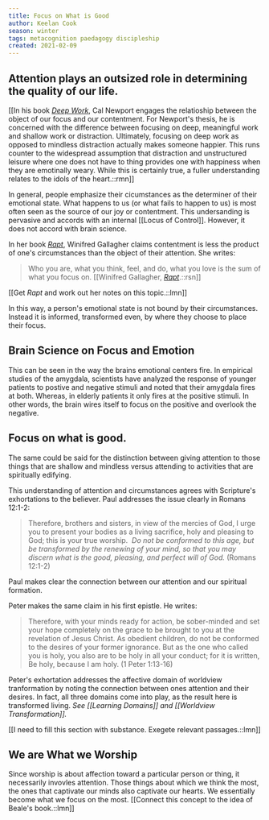 ```yaml
---
title: Focus on What is Good
author: Keelan Cook
season: winter
tags: metacognition paedagogy discipleship
created: 2021-02-09
---
```


## Attention plays an outsized role in determining the quality of our life.
[[In his book [*Deep Work*](https://amzn.to/3rFUKmf), Cal Newport engages the relatioship between the object of our focus and our contentment. For Newport's thesis, he is concerned with the difference between focusing on deep, meaningful work and shallow work or distraction. Ultimately, focusing on deep work as opposed to mindless distraction actually makes someone happier. This runs counter to the widespread assumption that distraction and unstructured leisure where one does not have to thing provides one with happiness when they are emotinally weary. While this is certainly true, a fuller understanding relates to the idols of the heart.::rmn]]

In general, people emphasize their cicumstances as the determiner of their emotional state. What happens to us (or what fails to happen to us) is most often seen as the source of our joy or contentment. This undersanding is pervasive and accords with an internal [[Locus of Control]]. However, it does not accord with brain science.

In her book [*Rapt*](https://amzn.to/3aQxMSF), Winifred Gallagher claims contentment is less the product of one's circumstances than the object of their attention. She writes:

>Who you are, what you think, feel, and do, what you love is the sum of what you focus on. [[Winifred Gallagher, [*Rapt*](https://amzn.to/3cUH9n0).::rsn]]

[[Get *Rapt* and work out her notes on this topic.::lmn]]

In this way, a person's emotional state is not bound by their circumstances. Instead it is informed, transformed even, by where they choose to place their focus. 

## Brain Science on Focus and Emotion
This can be seen in the way the brains emotional centers fire. In empirical studies of the amygdala, scientists have analyzed the response of younger patients to postive and negative stimuli and noted that their amygdala fires at both. Whereas, in elderly patients it only fires at the positive stimuli. In other words, the brain wires itself to focus on the positive and overlook the negative. 

## Focus on what is good. 
The same could be said for the distinction between giving attention to those things that are shallow and mindless versus attending to activities that are spiritually edifying.

This understanding of attention and circumstances agrees with Scripture's exhortations to the believer. Paul addresses the issue clearly in Romans 12:1-2:

>Therefore, brothers and sisters, in view of the mercies of God, I urge you to present your bodies as a living sacrifice, holy and pleasing to God; this is your true worship.  *Do not be conformed to this age, but be transformed by the renewing of your mind, so that you may discern what is the good, pleasing, and perfect will of God.* (Romans 12:1-2)

Paul makes clear the connection between our attention and our spiritual formation. 

Peter makes the same claim in his first epistle. He writes:

>Therefore, with your minds ready for action, be sober-minded and set your hope completely on the grace to be brought to you at the revelation of Jesus Christ. As obedient children, do not be conformed to the desires of your former ignorance. But as the one who called you is holy, you also are to be holy in all your conduct; for it is written, Be holy, because I am holy. (1 Peter 1:13-16)

Peter's exhortation addresses the affective domain of worldview tranformation by noting the connection between ones attention and their desires. In fact, all three domains come into play, as the result here is transformed living. *See [[Learning Domains]] and [[Worldview Transformation]].*

[[I need to fill this section with substance. Exegete relevant passages.::lmn]]

## We are What we Worship
Since worship is about affection toward a particular person or thing, it necessarily invovles attention. Those things about which we think the  most, the ones that captivate our minds also captivate our hearts. We essentially become what we focus on the most.
[[Connect this concept to the idea of Beale's book.::lmn]]

